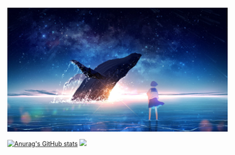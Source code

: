 ![](20220713_143029.jpg)
<!--
**StolasIn/StolasIn** is a ✨ _special_ ✨ repository because its `README.md` (this file) appears on your GitHub profile.

Here are some ideas to get you started:

- 🔭 I’m currently working on ...
- 🌱 I’m currently learning ...
- 👯 I’m looking to collaborate on ...
- 🤔 I’m looking for help with ...
- 💬 Ask me about ...
- 📫 How to reach me: ...
- 😄 Pronouns: ...
- ⚡ Fun fact: ...
-->
[![Anurag's GitHub stats](https://github-readme-stats.vercel.app/api?username=StolasIn)](https://github.com/anuraghazra/github-readme-stats)
<img src="https://github-readme-stats.vercel.app/api/top-langs?username=S"/>
